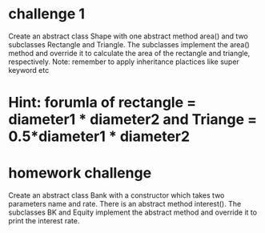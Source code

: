 # challenge 1

Create  an abstract class Shape with one abstract method area() and two subclasses Rectangle and Triangle. The subclasses implement the area() method and override it to calculate the area of the rectangle and triangle, respectively.
Note: remember to apply inheritance plactices like super keyword etc

# Hint: forumla of rectangle = diameter1 * diameter2 and Triange = 0.5*diameter1 * diameter2


# homework challenge

Create an abstract class Bank with a constructor which takes two parameters name and rate. There is an abstract method interest(). The subclasses BK and Equity implement the abstract method and override it to print the interest rate.